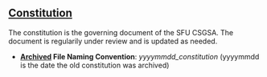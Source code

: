 
## [Constitution](constitution.pdf)
The constitution is the governing document of the SFU CSGSA. The document is regularily under review and is updated as needed.
- **[Archived](archive) File Naming Convention**: *yyyymmdd_constitution* (yyyymmdd is the date the old constitution was archived)
